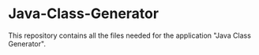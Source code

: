 # Java-Class-Generator
This repository contains all the files needed for the application "Java Class Generator".
